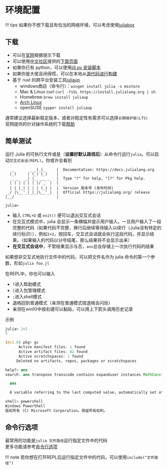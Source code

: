 # 环境配置
!!! tips
	如果你不想下载且有恰当的网络环境，可以考虑使用[juliabox](https://discourse.juliacn.com/t/topic/196)

## 下载
* 可以在[官网](https://julialang.org/downloads/)根据提示下载
* 可以使用[中文社区](https://discourse.juliacn.com/)提供的[下载页面](https://cn.julialang.org/downloads/)
* 如果你已有 python，可以使用[jill.py 安装脚本](https://github.com/johnnychen94/jill.py)
* 如果你是大佬且闲得慌，可以在本地从[源代码进行构建](https://github.com/JuliaLang/julia#building-julia)
* 基于 rust 的跨平台安装工具[juliaup](https://github.com/JuliaLang/juliaup)
	* windows商店（命令行）：`winget install julia -s msstore`
	* Mac & Linux curl `curl -fsSL https://install.julialang.org | sh`
	* Homebrew `brew install juliaup`
	* [Arch Linux](https://aur.archlinux.org/packages/juliaup)
	* openSUSE `zypper install juliaup`

通常建议选择最新稳定版本，或者对稳定性有需求可以选择`长期维护版(LTS)`\
官网提供的针对操作系统的下载[帮助](https://julialang.org/downloads/platform/)

## 简单测试
运行 Julia 的可执行文件或是（**设置好默认路径后**）从命令行运行`julia`，可以启动`交互式会话(REPL)`。你或许会看到

```plain
   _       _ _(_)_     |  Documentation: https://docs.julialang.org
  (_)     | (_) (_)    |
   _ _   _| |_  __ _   |  Type "?" for help, "]?" for Pkg help.
  | | | | | | |/ _` |  |
  | | |_| | | | (_| |  |  Version 版本号 (发布时间)
 _/ |\__'_|_|_|\__'_|  |  Official https://julialang.org/ release
|__/                   |

julia>
```

- 输入 `CTRL+D` 或 `exit()` 便可以退出交互式会话
- 在交互式模式中，julia 会显示一条横幅并提示用户输入。一旦用户输入了一段完整的代码（如果代码不完整，换行后继续等待输入以续行（Julia没有特定的续行标识）），例如`1+2`，按回车，交互式会话就会执行这段代码，并显示结果。（如果输入的代码以分号结尾，那么结果将不会显示出来）
- **在交互式会话中**，不管结果显示与否，`ans`总会存储上一次执行代码的结果

如果想非交互式地执行文件中的代码，可以把文件名作为 julia 命令的第一个参数，形如`julia foo.jl`

在REPL中，你也可以输入
- `?`进入帮助模式
- `]`进入包管理模式
- `;`进入shell模式
- 退格回到普通模式（亲测在普通模式按退格会闪烁）
- 亲测在win10中按右键可以黏贴，可以用上下箭头调用历史记录

示例
```jl
julia> 1+2
3

(@v1.6) pkg> gc
      Active manifest files: 1 found
      Active artifact files: 82 found
      Active scratchspaces: 1 found
     Deleted no artifacts, repos, packages or scratchspaces

help?> ans
search: ans transpose transcode contains expanduser instances MathConstants readlines LinearIndices leading_ones

  ans

  A variable referring to the last computed value, automatically set at the interactive prompt.

shell> powershell
Windows PowerShell
版权所有 (C) Microsoft Corporation。保留所有权利。
```

## 命令行选项
最常用的功能是`julia 文件路径`运行指定文件中的代码\
更多功能请参考[命令行选项](https://docs.juliacn.com/latest/manual/command-line-options/#command-line-options)

!!! note
	若你想在打开REPL后运行指定文件中的代码，可以使用`include("文件路径")`

[^1]: https://discourse.juliacn.com/t/topic/159
